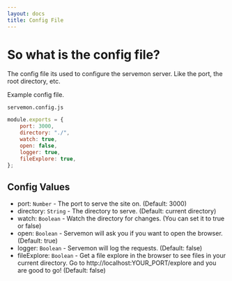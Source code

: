 ```yaml
---
layout: docs
title: Config File
---
```


# So what is the config file?

The config file its used to configure the servemon server. Like the port, the root directory, etc.

Example config file.

`servemon.config.js`

```js
module.exports = {
    port: 3000,
    directory: "./",
    watch: true,
    open: false,
    logger: true,
    fileExplore: true,
};
```

## Config Values

-   port: `Number` - The port to serve the site on. (Default: 3000)
-   directory: `String` - The directory to serve. (Default: current directory)
-   watch: `Boolean` - Watch the directory for changes. (You can set it to true or false)
-   open: `Boolean` - Servemon will ask you if you want to open the browser. (Default: true)
-   logger: `Boolean` - Servemon will log the requests. (Default: false)
-   fileExplore: `Boolean` - Get a file explore in the browser to see files in your current directory. Go to http://localhost:YOUR_PORT/explore and you are good to go! (Default: false)
